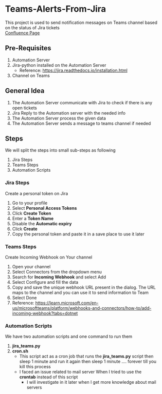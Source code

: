# Teams-Alerts-From-Jira
This project is used to send notification messages on Teams channel based on the status of Jira tickets  
[Confluence Page](https://ayman-azzam.atlassian.net/wiki/spaces/~712020f9f917cdb4b94d0e812d7cdfbabf1081/pages/589825/Teams+Alerts+from+Jira)

## Pre-Requisites
1. Automation Server
2. Jira-python installed on the Automation Server
    - Reference: https://jira.readthedocs.io/installation.html
3. Channel on Teams

## General Idea
1. The Automation Server communicate with Jira to check if there is any open tickets
2. Jira Reply to the Automation server with the needed info
3. The Automation Server process the given data 
4. The Automation Server sends a message to teams channel if needed

## Steps
We will split the steps into small sub-steps as following

1. Jira Steps
2. Teams Steps
3. Automation Scripts

### Jira Steps
Create a personal token on Jira
  1. Go to your profile
  2. Select **Personal Access Tokens**
  3. Click **Create Token**
  4. Enter a **Token Name**
  5. Disable the **Automatic expiry**
  6. Click **Create**
  7. Copy the personal token and paste it in a save place to use it later

### Teams Steps
Create Incoming Webhook on Your channel
  1. Open your channel
  2. Select Connectors from the dropdown menu
  3. Search for **Incoming Webhook** and select Add
  4. Select Configure and fill the data
  5. Copy and save the unique webhook URL present in the dialog. The URL maps to the channel and you can use it to send information to Team
  6. Select Done
  7. Reference: https://learn.microsoft.com/en-us/microsoftteams/platform/webhooks-and-connectors/how-to/add-incoming-webhook?tabs=dotnet

### Automation Scripts
We have two automation scripts and one command to run them
1. **jira_teams.py**
2. **cron.sh**
    - This script act as a cron job that runs the **jira_teams.py** script then sleep 1 minute and run it again then sleep 1 minute .... forever till you kill this process
    - I faced an issue related to mail server When I tried to use the **crontab** instead of this script
        - I will investigate in it later when I get more knowledge about mail servers
